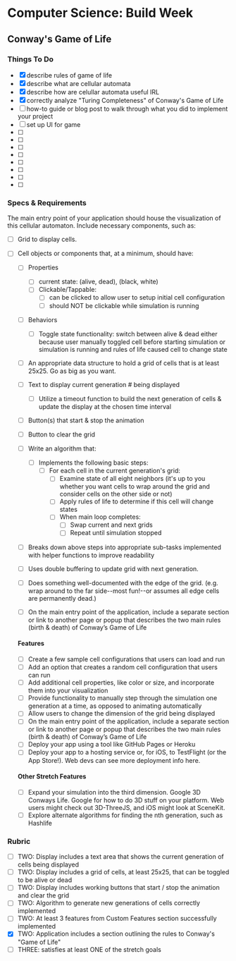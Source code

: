 # Computer Science:  Build Week

## Conway's Game of Life

### Things To Do

- [X] describe rules of game of life
- [X] describe what are cellular automata
- [X] describe how are celullar automata useful IRL
- [X] correctly analyze "Turing Completeness" of Conway's Game of Life
- [ ] how-to guide or blog post to walk through what you did to implement your project
- [ ] set up UI for game
- [ ] 
- [ ] 
- [ ] 
- [ ] 
- [ ] 
- [ ] 
- [ ] 
- [ ] 

### Specs & Requirements

The main entry point of your application should house the visualization of this cellular automaton. Include necessary components, such as:

- [ ] Grid to display cells.
- [ ] Cell objects or components that, at a minimum, should have:
    - [ ] Properties
        - [ ] current state: (alive, dead), (black, white)
        - [ ] Clickable/Tappable:
            - [ ] can be clicked to allow user to setup initial cell configuration
            - [ ] should NOT be clickable while simulation is running
    - [ ] Behaviors
        - [ ] Toggle state functionality: switch between alive & dead either because user manually toggled cell before starting simulation or simulation is running and rules of life caused cell to change state
    - [ ] An appropriate data structure to hold a grid of cells that is at least 25x25. Go as big as you want.
    - [ ] Text to display current generation # being displayed
        - [ ] Utilize a timeout function to build the next generation of cells & update the display at the chosen time interval
    - [ ] Button(s) that start & stop the animation
    - [ ] Button to clear the grid
    - [ ] Write an algorithm that:
        - [ ] Implements the following basic steps:
            - [ ] For each cell in the current generation's grid:
                - [ ] Examine state of all eight neighbors (it's up to you whether you want cells to wrap around the grid and consider cells on the other side or not)
                - [ ] Apply rules of life to determine if this cell will change states
                - [ ] When main loop completes:
                    - [ ] Swap current and next grids
                    - [ ] Repeat until simulation stopped
    - [ ] Breaks down above steps into appropriate sub-tasks implemented with helper functions to improve readability
    - [ ] Uses double buffering to update grid with next generation.
    - [ ] Does something well-documented with the edge of the grid. (e.g. wrap around to the far side--most fun!--or assumes all edge cells are permanently dead.)
    - [ ] On the main entry point of the application, include a separate section or link to another page or popup that describes the two main rules (birth & death) of Conway’s Game of Life


    #### Features

    - [ ] Create a few sample cell configurations that users can load and run
    - [ ] Add an option that creates a random cell configuration that users can run
    - [ ] Add additional cell properties, like color or size, and incorporate them into your visualization
    - [ ] Provide functionality to manually step through the simulation one generation at a time, as opposed to animating automatically
    - [ ] Allow users to change the dimension of the grid being displayed
    - [ ] On the main entry point of the application, include a separate section or link to another page or popup that describes the two main rules (birth & death) of Conway’s Game of Life
    - [ ] Deploy your app using a tool like GitHub Pages or Heroku
    - [ ] Deploy your app to a hosting service or, for iOS, to TestFlight (or the App Store!). Web devs can see more deployment info here.

    #### Other Stretch Features

    - [ ] Expand your simulation into the third dimension. Google 3D Conways Life. Google for how to do 3D stuff on your platform. Web users might check out 3D-ThreeJS, and iOS might look at SceneKit.
    - [ ] Explore alternate algorithms for finding the nth generation, such as Hashlife

### Rubric

- [ ] TWO:  Display includes a text area that shows the current generation of cells being displayed
- [ ] TWO:  Display includes a grid of cells, at least 25x25, that can be toggled to be alive or dead
- [ ] TWO:  Display includes working buttons that start / stop the animation and clear the grid
- [ ] TWO:  Algorithm to generate new generations of cells correctly implemented
- [ ] TWO:  At least 3 features from Custom Features section successfully implemented
- [X] TWO:  Application includes a section outlining the rules to Conway's "Game of Life"
- [ ] THREE:  satisfies at least ONE of the stretch goals
